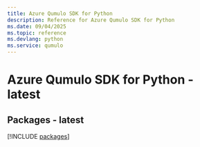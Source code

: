 ```yaml
---
title: Azure Qumulo SDK for Python
description: Reference for Azure Qumulo SDK for Python
ms.date: 09/04/2025
ms.topic: reference
ms.devlang: python
ms.service: qumulo
---
```

# Azure Qumulo SDK for Python - latest
## Packages - latest
[!INCLUDE [packages](qumulo-index.md)]